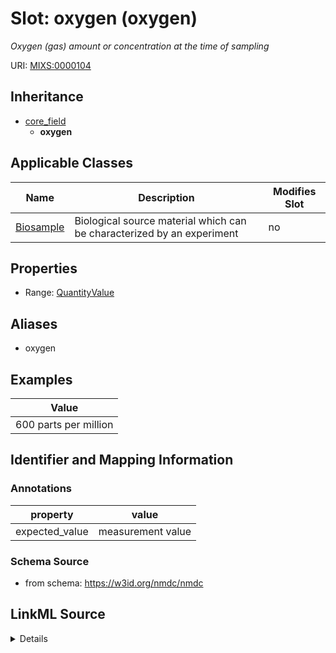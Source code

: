 # Slot: oxygen (oxygen)


_Oxygen (gas) amount or concentration at the time of sampling_



URI: [MIXS:0000104](https://w3id.org/mixs/0000104)




## Inheritance

* [core_field](core_field.md)
    * **oxygen**





## Applicable Classes

| Name | Description | Modifies Slot |
| --- | --- | --- |
[Biosample](Biosample.md) | Biological source material which can be characterized by an experiment |  no  |







## Properties

* Range: [QuantityValue](QuantityValue.md)



## Aliases


* oxygen




## Examples

| Value |
| --- |
| 600 parts per million |

## Identifier and Mapping Information





### Annotations

| property | value |
| --- | --- |
| expected_value | measurement value || preferred_unit | milligram per liter, parts per million || occurrence | 1 |



### Schema Source


* from schema: https://w3id.org/nmdc/nmdc




## LinkML Source

<details>
```yaml
name: oxygen
annotations:
  expected_value:
    tag: expected_value
    value: measurement value
  preferred_unit:
    tag: preferred_unit
    value: milligram per liter, parts per million
  occurrence:
    tag: occurrence
    value: '1'
description: Oxygen (gas) amount or concentration at the time of sampling
title: oxygen
examples:
- value: 600 parts per million
from_schema: https://w3id.org/nmdc/nmdc
aliases:
- oxygen
rank: 1000
is_a: core field
slot_uri: MIXS:0000104
multivalued: false
alias: oxygen
domain_of:
- Biosample
range: QuantityValue

```
</details>